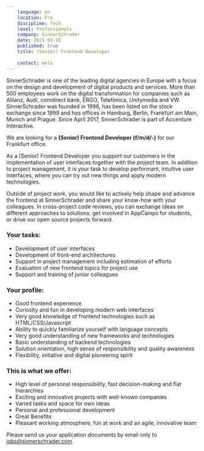 ```yaml
---
    language: en
    location: Fra
    discipline: Tech
    level: Professionals
    company: SinnerSchrader
    date: 2021-03-15
    published: true
    title: (Senior) Frontend Developer
     
    contact: mela
---
```


SinnerSchrader is one of the leading digital agencies in Europe with a focus on the design and development of digital products and services. More than 500 employees work on the digital transformation for companies such as Allianz, Audi, comdirect bank, ERGO, Telefónica, Unitymedia and VW. SinnerSchrader was founded in 1996, has been listed on the stock exchange since 1999 and has offices in Hamburg, Berlin, Frankfurt am Main, Munich and Prague. Since April 2017, SinnerSchrader is part of Accenture Interactive.

We are looking for a **(Senior) Frontend Developer (f/m/d/-)** for our Frankfurt office.

As a (Senior) Frontend Developer you support our customers in the implementation of user interfaces together with the project team. In addition to project management, it is your task to develop performant, intuitive user interfaces, where you can try out new things and apply modern technologies.

Outside of project work, you would like to actively help shape and advance the frontend at SinnerSchrader and share your know-how with your colleagues. In cross-project code reviews, you can exchange ideas on different approaches to solutions, get involved in AppCamps for students, or drive our open source projects forward.

### Your tasks:

- Development of user interfaces
- Development of front-end architectures
- Support in project management including estimation of efforts
- Evaluation of new frontend topics for project use
- Support and training of junior colleagues

### Your profile:

- Good frontend experience
- Curiosity and fun in developing modern web interfaces
- Very good knowledge of frontend technologies such as HTML/CSS/Javascript
- Ability to quickly familiarize yourself with language concepts
- Very good understanding of new frameworks and technologies
- Basic understanding of backend technologies
- Solution orientation, high sense of responsibility and quality awareness
- Flexibility, initiative and digital pioneering spirit

### This is what we offer:

- High level of personal responsibility, fast decision-making and flat hierarchies
- Exciting and innovative projects with well-known companies
- Varied tasks and space for own ideas
- Personal and professional development
- Great Benefits
- Pleasant working atmosphere, fun at work and an agile, innovative team

Please send us your application documents by email only to <jobs@sinnerschrader.com>.
